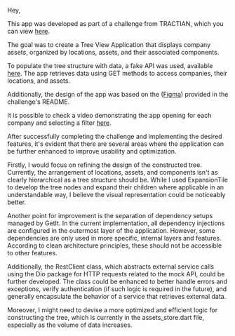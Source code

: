 Hey,

This app was developed as part of a challenge from TRACTIAN, which you can view [here](https://github.com/tractian/challenges/tree/main/mobile).

The goal was to create a Tree View Application that displays company assets, organized by locations, assets, and their associated components.

To populate the tree structure with data, a fake API was used, available [here](https://fake-api.tractian.com). The app retrieves data using GET methods to access companies, their locations, and assets.

Additionally, the design of the app was based on the ([Figma](https://www.figma.com/design/IP50SSLkagXsUNWiZj0PjP/%5BCareers%5D-Flutter-Challenge-v2?node-id=0-1&t=ZxowLpXDFvQxdNks-0)) provided in the challenge's README.

It is possible to check a video demonstrating the app opening for each company and selecting a filter [here](https://drive.google.com/file/d/1hh8Xg6Kr-4ZwatlEhGc6syCU9lTxNKRz/view?usp=sharing).

After successfully completing the challenge and implementing the desired features, it's evident that there are several areas where the application can be further enhanced to improve usability and optimization.

Firstly, I would focus on refining the design of the constructed tree. Currently, the arrangement of locations, assets, and components isn't as clearly hierarchical as a tree structure should be. While I used ExpansionTile to develop the tree nodes and expand their children where applicable in an understandable way, I believe the visual representation could be noticeably better.

Another point for improvement is the separation of dependency setups managed by GetIt. In the current implementation, all dependency injections are configured in the outermost layer of the application. However, some dependencies are only used in more specific, internal layers and features. According to clean architecture principles, these should not be accessible to other features.

Additionally, the RestClient class, which abstracts external service calls using the Dio package for HTTP requests related to the mock API, could be further developed. The class could be enhanced to better handle errors and exceptions, verify authentication (if such logic is required in the future), and generally encapsulate the behavior of a service that retrieves external data.

Moreover, I might need to devise a more optimized and efficient logic for constructing the tree, which is currently in the assets_store.dart file, especially as the volume of data increases.
